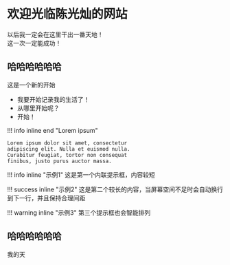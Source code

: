 # 欢迎光临陈光灿的网站

以后我一定会在这里干出一番天地！  
这一次一定能成功！

## 哈哈哈哈哈哈
这是一个新的开始
* 我要开始记录我的生活了！
* 从哪里开始呢？
* 开始！

!!! info inline end "Lorem ipsum"

    Lorem ipsum dolor sit amet, consectetur
    adipiscing elit. Nulla et euismod nulla.
    Curabitur feugiat, tortor non consequat
    finibus, justo purus auctor massa.
!!! info inline "示例1"
    这是第一个内联提示框，内容较短

!!! success inline "示例2"
    这是第二个较长的内容，当屏幕空间不足时会自动换行到下一行，并且保持合理间距

!!! warning inline "示例3"
    第三个提示框也会智能排列
    
## 哈哈哈哈哈哈

我的天
